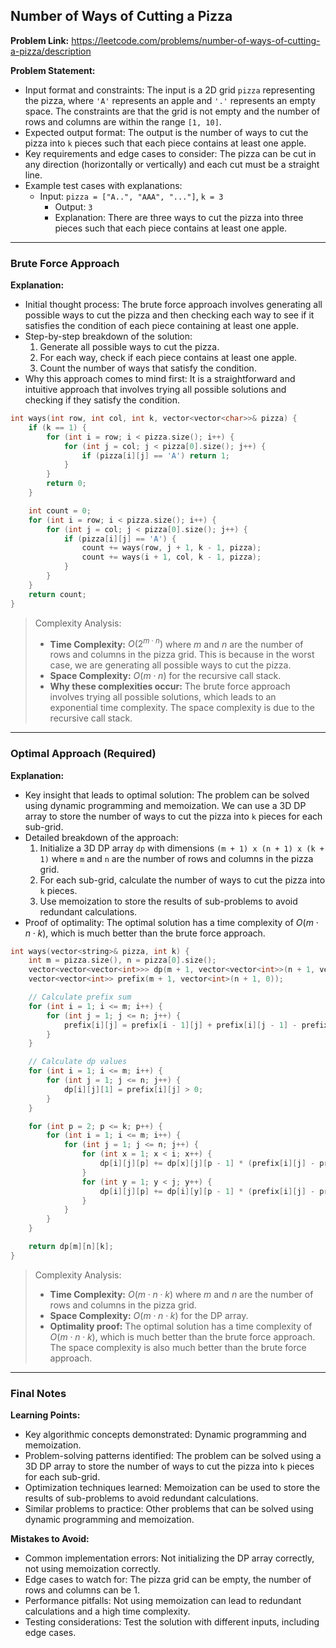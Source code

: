 ## Number of Ways of Cutting a Pizza

**Problem Link:** https://leetcode.com/problems/number-of-ways-of-cutting-a-pizza/description

**Problem Statement:**
- Input format and constraints: The input is a 2D grid `pizza` representing the pizza, where `'A'` represents an apple and `'.'` represents an empty space. The constraints are that the grid is not empty and the number of rows and columns are within the range `[1, 10]`.
- Expected output format: The output is the number of ways to cut the pizza into `k` pieces such that each piece contains at least one apple.
- Key requirements and edge cases to consider: The pizza can be cut in any direction (horizontally or vertically) and each cut must be a straight line.
- Example test cases with explanations:
  - Input: `pizza = ["A..", "AAA", "..."]`, `k = 3`
    - Output: `3`
    - Explanation: There are three ways to cut the pizza into three pieces such that each piece contains at least one apple.

---

### Brute Force Approach

**Explanation:**
- Initial thought process: The brute force approach involves generating all possible ways to cut the pizza and then checking each way to see if it satisfies the condition of each piece containing at least one apple.
- Step-by-step breakdown of the solution:
  1. Generate all possible ways to cut the pizza.
  2. For each way, check if each piece contains at least one apple.
  3. Count the number of ways that satisfy the condition.
- Why this approach comes to mind first: It is a straightforward and intuitive approach that involves trying all possible solutions and checking if they satisfy the condition.

```cpp
int ways(int row, int col, int k, vector<vector<char>>& pizza) {
    if (k == 1) {
        for (int i = row; i < pizza.size(); i++) {
            for (int j = col; j < pizza[0].size(); j++) {
                if (pizza[i][j] == 'A') return 1;
            }
        }
        return 0;
    }

    int count = 0;
    for (int i = row; i < pizza.size(); i++) {
        for (int j = col; j < pizza[0].size(); j++) {
            if (pizza[i][j] == 'A') {
                count += ways(row, j + 1, k - 1, pizza);
                count += ways(i + 1, col, k - 1, pizza);
            }
        }
    }
    return count;
}
```

> Complexity Analysis:
> - **Time Complexity:** $O(2^{m \cdot n})$ where $m$ and $n$ are the number of rows and columns in the pizza grid. This is because in the worst case, we are generating all possible ways to cut the pizza.
> - **Space Complexity:** $O(m \cdot n)$ for the recursive call stack.
> - **Why these complexities occur:** The brute force approach involves trying all possible solutions, which leads to an exponential time complexity. The space complexity is due to the recursive call stack.

---

### Optimal Approach (Required)

**Explanation:**
- Key insight that leads to optimal solution: The problem can be solved using dynamic programming and memoization. We can use a 3D DP array to store the number of ways to cut the pizza into `k` pieces for each sub-grid.
- Detailed breakdown of the approach:
  1. Initialize a 3D DP array `dp` with dimensions `(m + 1) x (n + 1) x (k + 1)` where `m` and `n` are the number of rows and columns in the pizza grid.
  2. For each sub-grid, calculate the number of ways to cut the pizza into `k` pieces.
  3. Use memoization to store the results of sub-problems to avoid redundant calculations.
- Proof of optimality: The optimal solution has a time complexity of $O(m \cdot n \cdot k)$, which is much better than the brute force approach.

```cpp
int ways(vector<string>& pizza, int k) {
    int m = pizza.size(), n = pizza[0].size();
    vector<vector<vector<int>>> dp(m + 1, vector<vector<int>>(n + 1, vector<int>(k + 1, 0)));
    vector<vector<int>> prefix(m + 1, vector<int>(n + 1, 0));

    // Calculate prefix sum
    for (int i = 1; i <= m; i++) {
        for (int j = 1; j <= n; j++) {
            prefix[i][j] = prefix[i - 1][j] + prefix[i][j - 1] - prefix[i - 1][j - 1] + (pizza[i - 1][j - 1] == 'A');
        }
    }

    // Calculate dp values
    for (int i = 1; i <= m; i++) {
        for (int j = 1; j <= n; j++) {
            dp[i][j][1] = prefix[i][j] > 0;
        }
    }

    for (int p = 2; p <= k; p++) {
        for (int i = 1; i <= m; i++) {
            for (int j = 1; j <= n; j++) {
                for (int x = 1; x < i; x++) {
                    dp[i][j][p] += dp[x][j][p - 1] * (prefix[i][j] - prefix[x][j] > 0);
                }
                for (int y = 1; y < j; y++) {
                    dp[i][j][p] += dp[i][y][p - 1] * (prefix[i][j] - prefix[i][y] > 0);
                }
            }
        }
    }

    return dp[m][n][k];
}
```

> Complexity Analysis:
> - **Time Complexity:** $O(m \cdot n \cdot k)$ where $m$ and $n$ are the number of rows and columns in the pizza grid.
> - **Space Complexity:** $O(m \cdot n \cdot k)$ for the DP array.
> - **Optimality proof:** The optimal solution has a time complexity of $O(m \cdot n \cdot k)$, which is much better than the brute force approach. The space complexity is also much better than the brute force approach.

---

### Final Notes

**Learning Points:**
- Key algorithmic concepts demonstrated: Dynamic programming and memoization.
- Problem-solving patterns identified: The problem can be solved using a 3D DP array to store the number of ways to cut the pizza into `k` pieces for each sub-grid.
- Optimization techniques learned: Memoization can be used to store the results of sub-problems to avoid redundant calculations.
- Similar problems to practice: Other problems that can be solved using dynamic programming and memoization.

**Mistakes to Avoid:**
- Common implementation errors: Not initializing the DP array correctly, not using memoization correctly.
- Edge cases to watch for: The pizza grid can be empty, the number of rows and columns can be 1.
- Performance pitfalls: Not using memoization can lead to redundant calculations and a high time complexity.
- Testing considerations: Test the solution with different inputs, including edge cases.